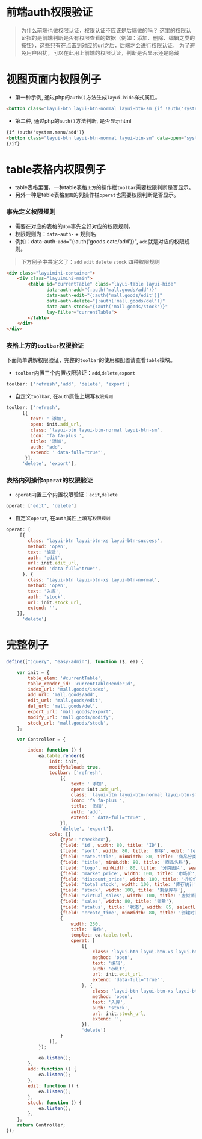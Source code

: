 # 前端auth权限验证

> 为什么前端也做权限认证，权限认证不应该是后端做的吗？
这里的权限认证指的是前端判断是否有权限查看的数据（例如：添加、删除、编辑之类的按钮），这些只有在点击到对应的url之后，后端才会进行权限认证。
为了避免用户困扰，可以在此用上前端的权限认证，判断是否显示还是隐藏

# 视图页面内权限例子

* 第一种示例, 通过php的`auth()`方法生成`layui-hide`样式属性。

```html
<button class="layui-btn layui-btn-normal layui-btn-sm {if !auth('system.menu/add')}layui-hide{/if}" data-open="system.menu/add" data-title="添加" data-full="true"><i class="fa fa-plus"></i> 添加</button>
```

* 第二种, 通过php的`auth()`方法判断, 是否显示html

```html
{if !auth('system.menu/add')}
<button class="layui-btn layui-btn-normal layui-btn-sm" data-open="system.menu/add" data-title="添加" data-full="true"><i class="fa fa-plus"></i> 添加</button>
{/if}
```

# table表格内权限例子

* table表格里面，一种table表格`上方`的操作栏`toolbar`需要权限判断是否显示。
* 另外一种是table表格`里面`的列操作栏`operat`也需要权限判断是否显示。

### 事先定义权限规则

* 需要在对应的表格的`dom`事先全好对应的权限规则。
* 权限规则为：`data-auth-` + 规则名
* 例如：data-auth-`add`="{:auth('goods.cate/add')}", `add`就是对应的权限规则。

> 下方例子中共定义了：`add` `edit` `delete` `stock` 四种权限规则

```html
<div class="layuimini-container">
    <div class="layuimini-main">
        <table id="currentTable" class="layui-table layui-hide"
               data-auth-add="{:auth('mall.goods/add')}"
               data-auth-edit="{:auth('mall.goods/edit')}"
               data-auth-delete="{:auth('mall.goods/del')}"
               data-auth-stock="{:auth('mall.goods/stock')}"
               lay-filter="currentTable">
        </table>
    </div>
</div>
```

### 表格上方的`toolbar`权限验证

下面简单讲解权限验证，完整的`toolbar`的使用和配置请查看`table`模块。

* `toolbar`内置三个内置权限验证：`add`,`delete`,`export`

```js
toolbar: ['refresh','add', 'delete', 'export']
```

* 自定义`toolbar`, 在`auth`属性上填写`权限规则`

```js
toolbar: ['refresh',
      [{
         text: ' 添加',
         open: init.add_url,
         class: 'layui-btn layui-btn-normal layui-btn-sm',
         icon: 'fa fa-plus ',
         title: '添加',
         auth: 'add',
         extend: ' data-full="true"',
       }],
      'delete', 'export'],
```

### 表格内列操作`operat`的权限验证

* `operat`内置三个内置权限验证：`edit`,`delete`

```js
operat: ['edit', 'delete']
```

* 自定义`operat`, 在`auth`属性上填写`权限规则`

```js
operat: [
     [{
        class: 'layui-btn layui-btn-xs layui-btn-success',
        method: 'open',
        text: '编辑',
        auth: 'edit',
        url: init.edit_url,
        extend: 'data-full="true"',
      }, {
        class: 'layui-btn layui-btn-xs layui-btn-normal',
        method: 'open',
        text: '入库',
        auth: 'stock',
        url: init.stock_url,
        extend: '',
    }],
      'delete']
```


# 完整例子

```js
define(["jquery", "easy-admin"], function ($, ea) {

    var init = {
        table_elem: '#currentTable',
        table_render_id: 'currentTableRenderId',
        index_url: 'mall.goods/index',
        add_url: 'mall.goods/add',
        edit_url: 'mall.goods/edit',
        del_url: 'mall.goods/del',
        export_url: 'mall.goods/export',
        modify_url: 'mall.goods/modify',
        stock_url: 'mall.goods/stock',
    };

    var Controller = {

        index: function () {
            ea.table.render({
                init: init,
                modifyReload: true,
                toolbar: ['refresh',
                    [{
                        text: ' 添加',
                        open: init.add_url,
                        class: 'layui-btn layui-btn-normal layui-btn-sm',
                        icon: 'fa fa-plus ',
                        title: '添加',
                        auth: 'add',
                        extend: ' data-full="true"',
                    }],
                    'delete', 'export'],
                cols: [[
                    {type: "checkbox"},
                    {field: 'id', width: 80, title: 'ID'},
                    {field: 'sort', width: 80, title: '排序', edit: 'text'},
                    {field: 'cate.title', minWidth: 80, title: '商品分类'},
                    {field: 'title', minWidth: 80, title: '商品名称'},
                    {field: 'logo', minWidth: 80, title: '分类图片', search: false, templet: ea.table.image},
                    {field: 'market_price', width: 100, title: '市场价', templet: ea.table.price},
                    {field: 'discount_price', width: 100, title: '折扣价', templet: ea.table.price},
                    {field: 'total_stock', width: 100, title: '库存统计'},
                    {field: 'stock', width: 100, title: '剩余库存'},
                    {field: 'virtual_sales', width: 100, title: '虚拟销量'},
                    {field: 'sales', width: 80, title: '销量'},
                    {field: 'status', title: '状态', width: 85, selectList: {0: '禁用', 1: '启用'}, templet: ea.table.switch},
                    {field: 'create_time', minWidth: 80, title: '创建时间', search: 'range'},
                    {
                        width: 250,
                        title: '操作',
                        templet: ea.table.tool,
                        operat: [
                            [{
                                class: 'layui-btn layui-btn-xs layui-btn-success',
                                method: 'open',
                                text: '编辑',
                                auth: 'edit',
                                url: init.edit_url,
                                extend: 'data-full="true"',
                            }, {
                                class: 'layui-btn layui-btn-xs layui-btn-normal',
                                method: 'open',
                                text: '入库',
                                auth: 'stock',
                                url: init.stock_url,
                                extend: '',
                            }],
                            'delete']
                    }
                ]],
            });

            ea.listen();
        },
        add: function () {
            ea.listen();
        },
        edit: function () {
            ea.listen();
        },
        stock: function () {
            ea.listen();
        },
    };
    return Controller;
});
```




